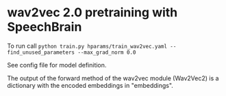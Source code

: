 # wav2vec 2.0 pretraining with SpeechBrain

To run call `python train.py hparams/train_wav2vec.yaml --find_unused_parameters --max_grad_norm 0.0`

See config file for model definition.

The output of the forward method of the wav2vec module (Wav2Vec2) is a dictionary with the encoded embeddings in "embeddings".
